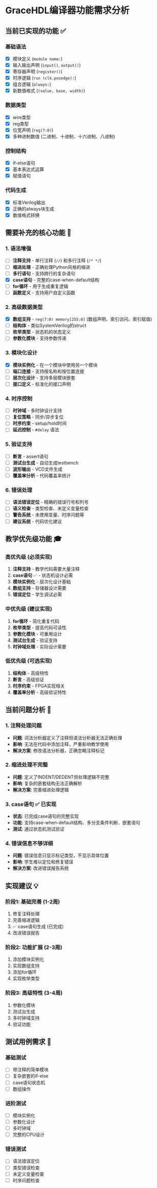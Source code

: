 # GraceHDL编译器功能需求分析

## 当前已实现的功能 ✅

### 基础语法
- [x] 模块定义 (`module name:`)
- [x] 输入输出声明 (`input()`, `output()`)
- [x] 寄存器声明 (`register()`)
- [x] 时序逻辑 (`run (clk.posedge):`)
- [x] 组合逻辑 (`always:`)
- [x] 新数值格式 (`(value, base, width)`)

### 数据类型
- [x] wire类型
- [x] reg类型
- [x] 位宽声明 (`reg(7:0)`)
- [x] 多种进制数值 (二进制、十进制、十六进制、八进制)

### 控制结构
- [x] if-else语句
- [x] 基本表达式运算
- [x] 赋值语句

### 代码生成
- [x] 标准Verilog输出
- [x] 正确的always块生成
- [x] 数值格式转换

## 需要补充的核心功能 🔧

### 1. 语法增强
- [ ] **注释支持** - 单行注释 (`//`) 和多行注释 (`/* */`)
- [ ] **缩进处理** - 正确处理Python风格的缩进
- [ ] **多行语句** - 支持跨行的复杂语句
- [x] **case语句** - 完整的case-when-default结构
- [ ] **for循环** - 用于生成重复逻辑
- [ ] **函数定义** - 支持用户自定义函数

### 2. 高级数据类型
- [x] **数组支持** - `reg(7:0) memory[255:0]` (数组声明、索引访问、索引赋值)
- [ ] **结构体** - 类似SystemVerilog的struct
- [ ] **枚举类型** - 状态机的状态定义
- [ ] **参数化模块** - 支持参数传递

### 3. 模块化设计
- [x] **模块实例化** - 在一个模块中使用另一个模块
- [ ] **端口连接** - 支持按名称和按位置连接
- [ ] **层次化设计** - 支持多层模块嵌套
- [ ] **接口定义** - 标准化的接口声明

### 4. 时序控制
- [ ] **时钟域** - 多时钟设计支持
- [ ] **复位策略** - 同步/异步复位
- [ ] **时序约束** - setup/hold时间
- [ ] **延迟控制** - `#delay` 语法

### 5. 验证支持
- [ ] **断言** - assert语句
- [ ] **测试台生成** - 自动生成testbench
- [ ] **波形输出** - VCD文件生成
- [ ] **覆盖率分析** - 代码覆盖率统计

### 6. 错误处理
- [ ] **语法错误定位** - 精确的错误行号和列号
- [ ] **语义检查** - 类型检查、未定义变量检查
- [ ] **警告系统** - 未使用变量、时序问题等
- [ ] **建议系统** - 代码优化建议

## 教学优先级功能 🎓

### 高优先级 (必须实现)
1. **注释支持** - 教学代码需要大量注释
2. **case语句** ✅ - 状态机设计必需
3. **模块实例化** - 层次化设计基础
4. **数组支持** - 存储器设计需要
5. **错误定位** - 学生调试必需

### 中优先级 (建议实现)
1. **for循环** - 简化重复代码
2. **枚举类型** - 提高代码可读性
3. **参数化模块** - 可重用设计
4. **测试台生成** - 验证支持
5. **时钟域处理** - 实际设计需要

### 低优先级 (可选实现)
1. **结构体** - 高级特性
2. **断言** - 高级验证
3. **时序约束** - FPGA实现相关
4. **覆盖率分析** - 高级验证特性

## 当前问题分析 🐛

### 1. 注释处理问题
- **问题**: 词法分析器定义了注释但语法分析器无法正确处理
- **影响**: 无法在代码中添加注释，严重影响教学使用
- **解决方案**: 修改语法分析器，正确忽略注释标记

### 2. 缩进处理不完整
- **问题**: 定义了INDENT/DEDENT但处理逻辑不完整
- **影响**: 复杂的嵌套结构无法正确解析
- **解决方案**: 完善缩进处理逻辑

### 3. case语句 ✅ 已实现
- **状态**: 已完成case语句的完整实现
- **功能**: 支持case-when-default结构、多分支条件判断、嵌套语句
- **测试**: 通过状态机测试验证

### 4. 错误信息不够详细
- **问题**: 错误信息只显示标记类型，不显示具体位置
- **影响**: 学生难以定位和修复错误
- **解决方案**: 改进错误报告系统

## 实现建议 💡

### 阶段1: 基础完善 (1-2周)
1. 修复注释处理
2. 完善缩进逻辑
3. ✅ case语句生成 (已完成)
4. 改进错误报告

### 阶段2: 功能扩展 (2-3周)
1. 添加模块实例化
2. 实现数组支持
3. 添加for循环
4. 实现枚举类型

### 阶段3: 高级特性 (3-4周)
1. 参数化模块
2. 测试台生成
3. 多时钟域支持
4. 验证功能

## 测试用例需求 📝

### 基础测试
- [ ] 带注释的简单模块
- [ ] 复杂嵌套的if-else
- [ ] case语句状态机
- [ ] 数组操作

### 进阶测试
- [ ] 模块实例化
- [ ] 参数化设计
- [ ] 多时钟域
- [ ] 完整的CPU设计

### 错误测试
- [ ] 语法错误定位
- [ ] 类型错误检查
- [ ] 未定义变量检查
- [ ] 时序问题检查